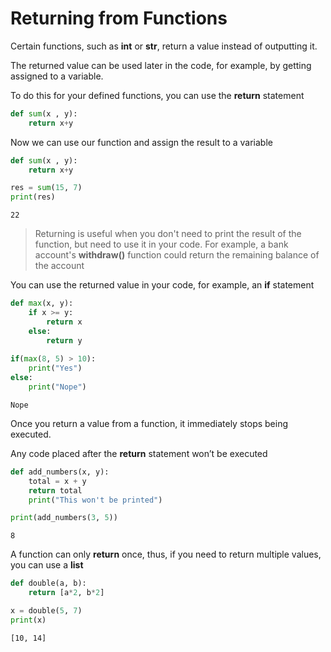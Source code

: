 # Returning from Functions
Certain functions, such as **int** or **str**, return a value instead of outputting it.

The returned value can be used later in the code, for example, by getting assigned to a variable.

To do this for your defined functions, you can use the **return** statement
```python
def sum(x , y):
    return x+y
```
Now we can use our function and assign the result to a variable
```python
def sum(x , y):
    return x+y

res = sum(15, 7)
print(res)
```
```
22
```
> Returning is useful when you don't need to print the result of the function, but need to use it in your code. For example, a bank account's **withdraw()** function could return the remaining balance of the account

You can use the returned value in your code, for example, an **if** statement

```python
def max(x, y):
    if x >= y:
        return x
    else:
        return y
    
if(max(8, 5) > 10):
    print("Yes")
else:
    print("Nope")
```
```
Nope
```

Once you return a value from a function, it immediately stops being executed.

Any code placed after the **return** statement won’t be executed
```python
def add_numbers(x, y):
    total = x + y
    return total
    print("This won't be printed")

print(add_numbers(3, 5))
```
```
8
```
A function can only **return** once, thus, if you need to return multiple values, you can use a **list**
```python
def double(a, b):
    return [a*2, b*2]

x = double(5, 7)
print(x)
```
```
[10, 14]
```
